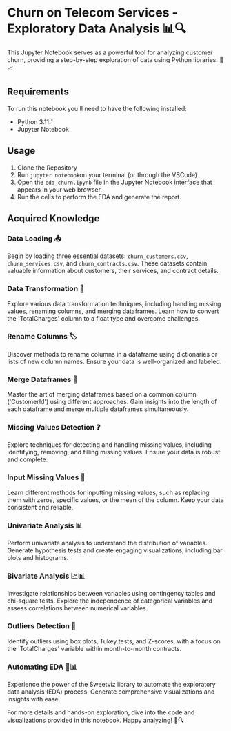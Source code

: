 # Churn on Telecom Services - Exploratory Data Analysis 📊🔍

This Jupyter Notebook serves as a powerful tool for analyzing customer churn, providing a step-by-step exploration of data using Python libraries. 🐍📈

## Requirements
To run this notebook you'll need to have the following installed:
- Python 3.11.ˆ
- Jupyter Notebook

## Usage
1. Clone the Repository
2. Run ```jupyter notebook```on your terminal (or through the VSCode)
3. Open the `eda_churn.ipynb` file in the Jupyter Notebook interface that appears in your web browser.
4. Run the cells to perform the EDA and generate the report.

## Acquired Knowledge

### Data Loading 📥

Begin by loading three essential datasets: `churn_customers.csv`, `churn_services.csv`, and `churn_contracts.csv`. These datasets contain valuable information about customers, their services, and contract details.

### Data Transformation 🔄

Explore various data transformation techniques, including handling missing values, renaming columns, and merging dataframes. Learn how to convert the 'TotalCharges' column to a float type and overcome challenges.

### Rename Columns 🏷️

Discover methods to rename columns in a dataframe using dictionaries or lists of new column names. Ensure your data is well-organized and labeled.

### Merge Dataframes 🔗

Master the art of merging dataframes based on a common column ('CustomerId') using different approaches. Gain insights into the length of each dataframe and merge multiple dataframes simultaneously.

### Missing Values Detection ❓

Explore techniques for detecting and handling missing values, including identifying, removing, and filling missing values. Ensure your data is robust and complete.

### Input Missing Values 🔄

Learn different methods for inputting missing values, such as replacing them with zeros, specific values, or the mean of the column. Keep your data consistent and reliable.

### Univariate Analysis 📊

Perform univariate analysis to understand the distribution of variables. Generate hypothesis tests and create engaging visualizations, including bar plots and histograms.

### Bivariate Analysis 📈📊

Investigate relationships between variables using contingency tables and chi-square tests. Explore the independence of categorical variables and assess correlations between numerical variables.

### Outliers Detection 🚨

Identify outliers using box plots, Tukey tests, and Z-scores, with a focus on the 'TotalCharges' variable within month-to-month contracts.

### Automating EDA 🤖📊

Experience the power of the Sweetviz library to automate the exploratory data analysis (EDA) process. Generate comprehensive visualizations and insights with ease.

For more details and hands-on exploration, dive into the code and visualizations provided in this notebook. Happy analyzing! 🚀🔍
